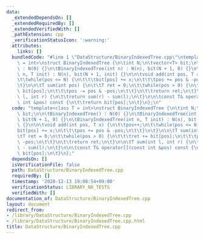 ```yaml
---
data:
  _extendedDependsOn: []
  _extendedRequiredBy: []
  _extendedVerifiedWith: []
  _pathExtension: cpp
  _verificationStatusIcon: ':warning:'
  attributes:
    links: []
  bundledCode: "#line 1 \"DataStructure/BinaryIndexedTree.cpp\"\ntemplate<class T\
    \ = int>\nstruct BinaryIndexedTree {\n\tint N;\n\tvector<T> bit;\n\n\tBinaryIndexedTree()\
    \ : N(0) {}\n\tBinaryIndexedTree(int n) : N(n), bit(N + 1, 0) {}\n\tBinaryIndexedTree(int\
    \ n, T init) : N(n), bit(N + 1, init) {}\n\n\tvoid add(int pos, T x) {\n\t\tpos++;\n\
    \t\twhile(pos <= N) {\n\t\t\tbit[pos] += x;\n\t\t\tpos += pos & -pos;\n\t\t}\n\
    \t}\n\n\tT sum(int pos) {\n\t\tT ret = 0;\n\t\twhile(pos > 0) {\n\t\t\tret +=\
    \ bit[pos];\n\t\t\tpos -= pos & -pos;\n\t\t}\n\t\treturn ret;\n\t}\n\n\tT sum(int\
    \ l, int r) {\n\t\treturn sum(r) - sum(l);\n\t}\n\n\tconst T& operator[](const\
    \ int &pos) const {\n\t\treturn bit[pos];\n\t}\n};\n"
  code: "template<class T = int>\nstruct BinaryIndexedTree {\n\tint N;\n\tvector<T>\
    \ bit;\n\n\tBinaryIndexedTree() : N(0) {}\n\tBinaryIndexedTree(int n) : N(n),\
    \ bit(N + 1, 0) {}\n\tBinaryIndexedTree(int n, T init) : N(n), bit(N + 1, init)\
    \ {}\n\n\tvoid add(int pos, T x) {\n\t\tpos++;\n\t\twhile(pos <= N) {\n\t\t\t\
    bit[pos] += x;\n\t\t\tpos += pos & -pos;\n\t\t}\n\t}\n\n\tT sum(int pos) {\n\t\
    \tT ret = 0;\n\t\twhile(pos > 0) {\n\t\t\tret += bit[pos];\n\t\t\tpos -= pos &\
    \ -pos;\n\t\t}\n\t\treturn ret;\n\t}\n\n\tT sum(int l, int r) {\n\t\treturn sum(r)\
    \ - sum(l);\n\t}\n\n\tconst T& operator[](const int &pos) const {\n\t\treturn\
    \ bit[pos];\n\t}\n};"
  dependsOn: []
  isVerificationFile: false
  path: DataStructure/BinaryIndexedTree.cpp
  requiredBy: []
  timestamp: '2020-12-13 19:08:54+09:00'
  verificationStatus: LIBRARY_NO_TESTS
  verifiedWith: []
documentation_of: DataStructure/BinaryIndexedTree.cpp
layout: document
redirect_from:
- /library/DataStructure/BinaryIndexedTree.cpp
- /library/DataStructure/BinaryIndexedTree.cpp.html
title: DataStructure/BinaryIndexedTree.cpp
---
```

